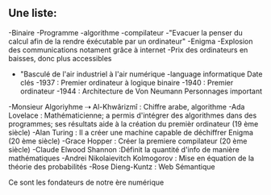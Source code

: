 ## Une liste:
-Binaire
-Programme
-algorithme
-compilateur
-"Evacuer la penser du calcul afin de la rendre éxécutable par un ordinateur"
-Enigma
-Explosion des communications notament grâce à internet
-Prix des ordinateurs en baisses, donc plus accessibles
- "Basculé de l'air industriel à l'air numérique
-language informatique
Date clés
-1937 : Premier ordinateur à logique binaire
-1940 : Premier ordinateur
-1944 : Architecture de Von Neumann
Personnages important

-Monsieur Algoriyhme ⇢ Al-Khwârizmî : Chiffre arabe, algorithme
-Ada Lovelace : Mathématicienne; a permis d'intégrer des algorithmes dans des programmes; ses résultats aide à la création du premièr ordinateur (19 ème siècle)
-Alan Turing : Il a créer une machine capable de déchiffrer Enigma (20 ème siècle)
-Grace Hopper : Créer la premiere compilateur (20 ème siècle)
-Claude Elwood Shannon :Définit la quantité d'info de manière mathématiques
-Andrei Nikolaievitch Kolmogorov : Mise en équation de la théorie des probabilités
-Rose Dieng-Kuntz : Web Sémantique

Ce sont les fondateurs de notre ère numérique 
